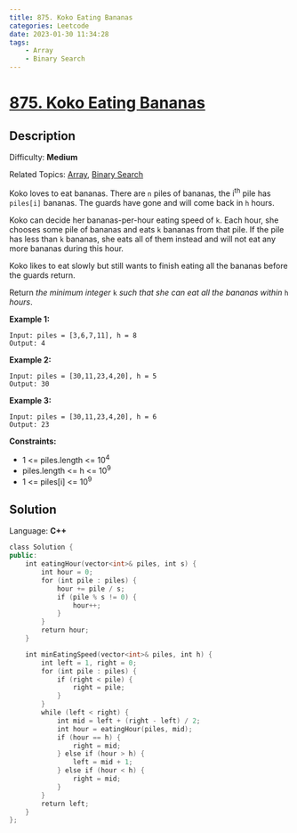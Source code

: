 ```yaml
---
title: 875. Koko Eating Bananas
categories: Leetcode
date: 2023-01-30 11:34:28
tags:
    - Array
    - Binary Search
---
```


# [875\. Koko Eating Bananas](https://leetcode.com/problems/koko-eating-bananas/)

## Description

Difficulty: **Medium**

Related Topics: [Array](https://leetcode.com/tag/array/), [Binary Search](https://leetcode.com/tag/binary-search/)

Koko loves to eat bananas. There are `n` piles of bananas, the i<sup>th</sup> pile has `piles[i]` bananas. The guards have gone and will come back in `h` hours.

Koko can decide her bananas-per-hour eating speed of `k`. Each hour, she chooses some pile of bananas and eats `k` bananas from that pile. If the pile has less than `k` bananas, she eats all of them instead and will not eat any more bananas during this hour.

Koko likes to eat slowly but still wants to finish eating all the bananas before the guards return.

Return _the minimum integer_ `k` _such that she can eat all the bananas within_ `h` _hours_.

**Example 1:**

```text
Input: piles = [3,6,7,11], h = 8
Output: 4
```

**Example 2:**

```text
Input: piles = [30,11,23,4,20], h = 5
Output: 30
```

**Example 3:**

```text
Input: piles = [30,11,23,4,20], h = 6
Output: 23
```

**Constraints:**

* 1 <= piles.length <= 10<sup>4</sup>
* piles.length <= h <= 10<sup>9</sup>
* 1 <= piles[i] <= 10<sup>9</sup>

## Solution

Language: **C++**

```C++
class Solution {
public:
    int eatingHour(vector<int>& piles, int s) {
        int hour = 0;
        for (int pile : piles) {
            hour += pile / s;
            if (pile % s != 0) {
                hour++;
            }
        }
        return hour;
    }

    int minEatingSpeed(vector<int>& piles, int h) {
        int left = 1, right = 0;
        for (int pile : piles) {
            if (right < pile) {
                right = pile;
            }
        }
        while (left < right) {
            int mid = left + (right - left) / 2;
            int hour = eatingHour(piles, mid);
            if (hour == h) {
                right = mid;
            } else if (hour > h) {
                left = mid + 1;
            } else if (hour < h) {
                right = mid;
            }
        }
        return left;
    }
};
```
